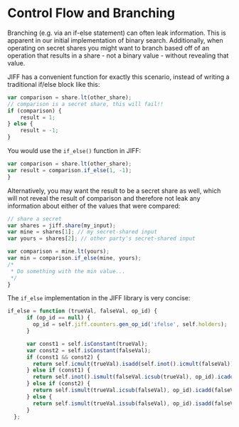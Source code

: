 # Control Flow and Branching
Branching (e.g. via an if-else statement) can often leak information. This is apparent in our initial implementation of binary search. Additionally, when operating on secret shares you might want to branch based off of an operation that results in a share - not a binary value - without revealing that value.

JIFF has a convenient function for exactly this scenario, instead of writing a traditional if/else block like this:
```javascript
var comparison = share.lt(other_share);
// comparison is a secret share, this will fail!!
if (comparison) {
    result = 1;
} else {
    result = -1;
}

```
You would use the `if_else()` function in JIFF:
```javascript
var comparison = share.lt(other_share);
var result = comparison.if_else(1, -1);
}
```
Alternatively, you may want the result to be a secret share as well, which will not reveal the result of comparison and therefore not leak any information about either of the values that were compared:

```javascript
// share a secret
var shares = jiff.share(my_input);
var mine = shares[1]; // my secret-shared input
var yours = shares[2]; // other party's secret-shared input

var comparison = mine.lt(yours);
var min = comparison.if_else(mine, yours);
/*
 * Do something with the min value...
 */
}
```


The `if_else` implementation in the JIFF library is very concise:
```javascript
if_else = function (trueVal, falseVal, op_id) {
      if (op_id == null) {
        op_id = self.jiff.counters.gen_op_id('ifelse', self.holders);
      }

      var const1 = self.isConstant(trueVal);
      var const2 = self.isConstant(falseVal);
      if (const1 && const2) {
        return self.icmult(trueVal).isadd(self.inot().icmult(falseVal));
      } else if (const1) {
        return self.inot().ismult(falseVal.icsub(trueVal), op_id).icadd(trueVal);
      } else if (const2) {
        return self.ismult(trueVal.icsub(falseVal), op_id).icadd(falseVal);
      } else {
        return self.ismult(trueVal.issub(falseVal), op_id).isadd(falseVal);
      }
  };
```

